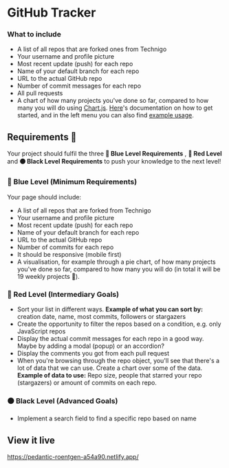 # GitHub Tracker

### What to include

- A list of all repos that are forked ones from Technigo
- Your username and profile picture
- Most recent update (push) for each repo
- Name of your default branch for each repo
- URL to the actual GitHub repo
- Number of commit messages for each repo
- All pull requests
- A chart of how many projects you've done so far, compared to how many you will do using [Chart.js](https://www.chartjs.org/). [Here](https://www.chartjs.org/docs/latest/getting-started/)'s documentation on how to get started, and in the left menu you can also find [example usage](https://www.chartjs.org/docs/latest/getting-started/usage.html).

## Requirements 🧪

Your project should fulfil the three **🔵  Blue Level Requirements** , **🔴 Red Level** and **⚫  Black Level Requirements** to push your knowledge to the next level!

### **🔵  Blue Level (Minimum Requirements)**

Your page should include:

- A list of all repos that are forked from Technigo
- Your username and profile picture
- Most recent update (push) for each repo
- Name of your default branch for each repo
- URL to the actual GitHub repo
- Number of commits for each repo
- It should be responsive (mobile first)
- A visualisation, for example through a pie chart, of how many projects you've done so far, compared to how many you will do (in total it will be 19 weekly projects 🥳).

### **🔴  Red Level (Intermediary Goals)**

- Sort your list in different ways.
**Example of what you can sort by:** creation date, name, most commits, followers or stargazers
- Create the opportunity to filter the repos based on a condition, e.g. only JavaScript repos
- Display the actual commit messages for each repo in a good way. Maybe by adding a modal (popup) or an accordion?
- Display the comments you got from each pull request
- When you're browsing through the repo object, you'll see that there's a lot of data that we can use. Create a chart over some of the data.
**Example of data to use:** Repo size, people that starred your repo (stargazers) or amount of commits on each repo.

### **⚫  Black Level (Advanced Goals)**

- Implement a search field to find a specific repo based on name

## View it live

https://pedantic-roentgen-a54a90.netlify.app/
